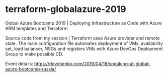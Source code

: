 # terraform-globalazure-2019
Global Azure Bootcamp 2019 | Deploying Infrastructure as Code with Azure ARM templates and Terraform

Source code from my session | Terraform uses Azure provider and remote state. The main configuration file automates deployment of VMs, availability set, load balancer, NSGs and registers VMs with Azure DevOps Deployment Group to make possible CD.

Event details: https://rlevchenko.com/2019/04/18/speaking-at-global-azure-bootcamp-russia/

